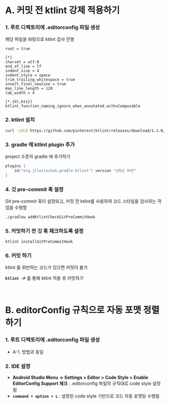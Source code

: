 # A. 커밋 전 ktlint 강제 적용하기

### 1. 루트 디렉토리에 .editorconfig 파일 생성
해당 파일을 바탕으로 ktlint 검사 진행
```editorconfig
root = true

[*]
charset = utf-8
end_of_line = lf
indent_size = 4
indent_style = space
trim_trailing_whitespace = true
insert_final_newline = true
max_line_length = 120
tab_width = 4

[*.{kt,kts}]
ktlint_function_naming_ignore_when_annotated_with=Composable
```

### 2. ktlint 설치
```bash
curl -sSLO https://github.com/pinterest/ktlint/releases/download/1.1.0/ktlint && chmod a+x ktlint && sudo mv ktlint /usr/local/bin/
```
### 3. gradle 에 ktlint plugin 추가
project 수준의 gradle 에 추가하기
```gradle
plugins {
	id("org.jlleitschuh.gradle.ktlint") version "$최신 버전"
}
```
### 4. 깃 pre-commit 훅 설정
Git pre-commit 훅이 설정되고, 커밋 전 ktlint를 사용하여 코드 스타일을 검사하는 작업을 수행할
```bash
./gradlew addKtlintCheckGitPreCommitHook
```
### 5. 커밋하기 전 깃 훅 체크하도록 설정
```bash
ktlint installGitPreCommitHook
```

### 6. 커밋 하기
ktlint 를 위반하는 코드가 있으면 커밋이 불가

**```ktlint -F```** 를 통해 ktlint 적용 후 커밋하기

<br/>

# B. editorConfig 규칙으로 자동 포맷 정렬하기
### 1. 루트 디렉토리에 .editorconfig 파일 생성
- A-1. 방법과 동일
### 2. IDE 설정
- **Android Studio Menu -> Settings > Editor > Code Style > Enable EditorConfig Support 체크** : .editorconfig 파일의 규칙대로 code style 설정됨
- **```command + option + L```** : 설정된 code style 기반으로 코드 자동 포맷팅 수행됨

